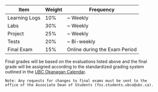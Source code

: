 | Item          | Weight | Frequency                     |
|---------------|--------|-------------------------------|
| Learning Logs | 10%    | ~ Weekly                      |
| Labs          | 30%    | ~ Weekly                      |
| Project       | 25%    | ~ Weekly                      |
| Tests         | 20%    | ~ Bi-weekly                   |
| Final Exam    | 15%    | Online during the Exam Period |

Final grades will be based on the evaluations listed above and the final grade will be assigned according to the standardized grading system outlined in the [UBC Okanagan Calendar](http://okanagan.students.ubc.ca/calendar/).

```{note}
Note: Any requests for changes to final exams must be sent to the office of the Associate Dean of Students (fos.students.ubco@ubc.ca).
```